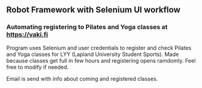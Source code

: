 ## Robot Framework with Selenium UI workflow

### Automating registering to Pilates and Yoga classes at https://vaki.fi

Program uses Selenium and user credentials to register and check Pilates and Yoga classes for LYY (Lapland University Student Sports). Made because classes get full in few hours and registering opens ramdomly. Feel free to modify if needed.

Email is send with info about coming and registered classes.